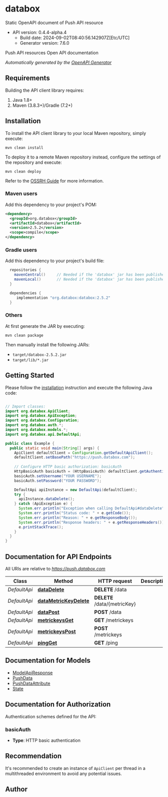 # databox

Static OpenAPI document of Push API resource
- API version: 0.4.4-alpha.4
  - Build date: 2024-09-02T08:40:56.142907Z[Etc/UTC]
  - Generator version: 7.6.0

Push API resources Open API documentation


*Automatically generated by the [OpenAPI Generator](https://openapi-generator.tech)*


## Requirements

Building the API client library requires:
1. Java 1.8+
2. Maven (3.8.3+)/Gradle (7.2+)

## Installation

To install the API client library to your local Maven repository, simply execute:

```shell
mvn clean install
```

To deploy it to a remote Maven repository instead, configure the settings of the repository and execute:

```shell
mvn clean deploy
```

Refer to the [OSSRH Guide](http://central.sonatype.org/pages/ossrh-guide.html) for more information.

### Maven users

Add this dependency to your project's POM:

```xml
<dependency>
  <groupId>org.databox</groupId>
  <artifactId>databox</artifactId>
  <version>2.5.2</version>
  <scope>compile</scope>
</dependency>
```

### Gradle users

Add this dependency to your project's build file:

```groovy
  repositories {
    mavenCentral()     // Needed if the 'databox' jar has been published to maven central.
    mavenLocal()       // Needed if the 'databox' jar has been published to the local maven repo.
  }

  dependencies {
     implementation "org.databox:databox:2.5.2"
  }
```

### Others

At first generate the JAR by executing:

```shell
mvn clean package
```

Then manually install the following JARs:

* `target/databox-2.5.2.jar`
* `target/lib/*.jar`

## Getting Started

Please follow the [installation](#installation) instruction and execute the following Java code:

```java

// Import classes:
import org.databox.ApiClient;
import org.databox.ApiException;
import org.databox.Configuration;
import org.databox.auth.*;
import org.databox.models.*;
import org.databox.api.DefaultApi;

public class Example {
  public static void main(String[] args) {
    ApiClient defaultClient = Configuration.getDefaultApiClient();
    defaultClient.setBasePath("https://push.databox.com");
    
    // Configure HTTP basic authorization: basicAuth
    HttpBasicAuth basicAuth = (HttpBasicAuth) defaultClient.getAuthentication("basicAuth");
    basicAuth.setUsername("YOUR USERNAME");
    basicAuth.setPassword("YOUR PASSWORD");

    DefaultApi apiInstance = new DefaultApi(defaultClient);
    try {
      apiInstance.dataDelete();
    } catch (ApiException e) {
      System.err.println("Exception when calling DefaultApi#dataDelete");
      System.err.println("Status code: " + e.getCode());
      System.err.println("Reason: " + e.getResponseBody());
      System.err.println("Response headers: " + e.getResponseHeaders());
      e.printStackTrace();
    }
  }
}

```

## Documentation for API Endpoints

All URIs are relative to *https://push.databox.com*

Class | Method | HTTP request | Description
------------ | ------------- | ------------- | -------------
*DefaultApi* | [**dataDelete**](docs/DefaultApi.md#dataDelete) | **DELETE** /data | 
*DefaultApi* | [**dataMetricKeyDelete**](docs/DefaultApi.md#dataMetricKeyDelete) | **DELETE** /data/{metricKey} | 
*DefaultApi* | [**dataPost**](docs/DefaultApi.md#dataPost) | **POST** /data | 
*DefaultApi* | [**metrickeysGet**](docs/DefaultApi.md#metrickeysGet) | **GET** /metrickeys | 
*DefaultApi* | [**metrickeysPost**](docs/DefaultApi.md#metrickeysPost) | **POST** /metrickeys | 
*DefaultApi* | [**pingGet**](docs/DefaultApi.md#pingGet) | **GET** /ping | 


## Documentation for Models

 - [ModelApiResponse](docs/ModelApiResponse.md)
 - [PushData](docs/PushData.md)
 - [PushDataAttribute](docs/PushDataAttribute.md)
 - [State](docs/State.md)


<a id="documentation-for-authorization"></a>
## Documentation for Authorization


Authentication schemes defined for the API:
<a id="basicAuth"></a>
### basicAuth

- **Type**: HTTP basic authentication


## Recommendation

It's recommended to create an instance of `ApiClient` per thread in a multithreaded environment to avoid any potential issues.

## Author



